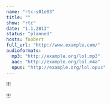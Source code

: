 ```yaml
---
name: "rtc-s01e03"
title: ""
show: "rtc"
date: "1.1.2013"
status: "planned"
hosts: foobert
full_url: "http://www.example.com/"
audioformats:
  mp3: "http://example.org/lol.mp3"
  aac: "http://example.org/lol.m4a"
  opus: "http://example.org/lol.opus"
---
```

!!!

!!!

